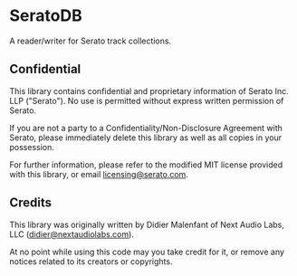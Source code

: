# SeratoDB
A reader/writer for Serato track collections.

## Confidential

This library contains confidential and proprietary information of Serato Inc. LLP ("Serato"). No use is permitted without express written permission of Serato.

If you are not a party to a Confidentiality/Non-Disclosure Agreement with Serato, please immediately delete this library as well as all copies in your possession.

For further information, please refer to the modified MIT license provided with this library, or email licensing@serato.com.

## Credits

This library was originally written by Didier Malenfant of Next Audio Labs, LLC (didier@nextaudiolabs.com).

At no point while using this code may you take credit for it, or remove any notices related to its creators or copyrights.
